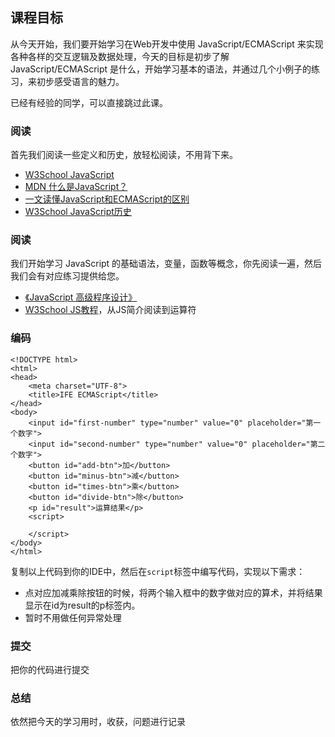 <h2 id="-">课程目标</h2>
<p>从今天开始，我们要开始学习在Web开发中使用 JavaScript/ECMAScript 来实现各种各样的交互逻辑及数据处理，今天的目标是初步了解 JavaScript/ECMAScript 是什么，开始学习基本的语法，并通过几个小例子的练习，来初步感受语言的魅力。</p>
<p>已经有经验的同学，可以直接跳过此课。</p>
<h3 id="-">阅读</h3>
<p>首先我们阅读一些定义和历史，放轻松阅读，不用背下来。</p>
<ul>
<li><a href="http://www.w3school.com.cn/js/js_intro.asp">W3School JavaScript</a></li>
<li><a href="https://developer.mozilla.org/zh-CN/docs/Learn/JavaScript/First_steps/What_is_JavaScript">MDN 什么是JavaScript？</a></li>
<li><a href="http://developer.51cto.com/art/201711/557514.htm">一文读懂JavaScript和ECMAScript的区别</a></li>
<li><a href="http://www.w3school.com.cn/js/pro_js_history.asp">W3School JavaScript历史</a></li>
</ul>

<h3 id="-">阅读</h3>
<p>我们开始学习 JavaScript 的基础语法，变量，函数等概念，你先阅读一遍，然后我们会有对应练习提供给您。</p>
<ul>
<li><a href="https://book.douban.com/subject/10546125/">《JavaScript 高级程序设计》</a></li>
<li><a href="http://www.w3school.com.cn/js/index.asp">W3School JS教程</a>，从JS简介阅读到运算符</li>
</ul>
<h3 id="-">编码</h3>

```
<!DOCTYPE html>
<html>
<head>
    <meta charset="UTF-8">    
    <title>IFE ECMAScript</title>
</head>
<body>        
    <input id="first-number" type="number" value="0" placeholder="第一个数字">
    <input id="second-number" type="number" value="0" placeholder="第二个数字">
    <button id="add-btn">加</button>
    <button id="minus-btn">减</button>
    <button id="times-btn">乘</button>
    <button id="divide-btn">除</button>
    <p id="result">运算结果</p>
    <script>

    </script>
</body>
</html>

```
复制以上代码到你的IDE中，然后在<code>script</code>标签中编写代码，实现以下需求：
<ul>
<li>点对应加减乘除按钮的时候，将两个输入框中的数字做对应的算术，并将结果显示在id为result的p标签内。</li>
<li>暂时不用做任何异常处理</li>
</ul>

### 提交
把你的代码进行提交
### 总结
依然把今天的学习用时，收获，问题进行记录
